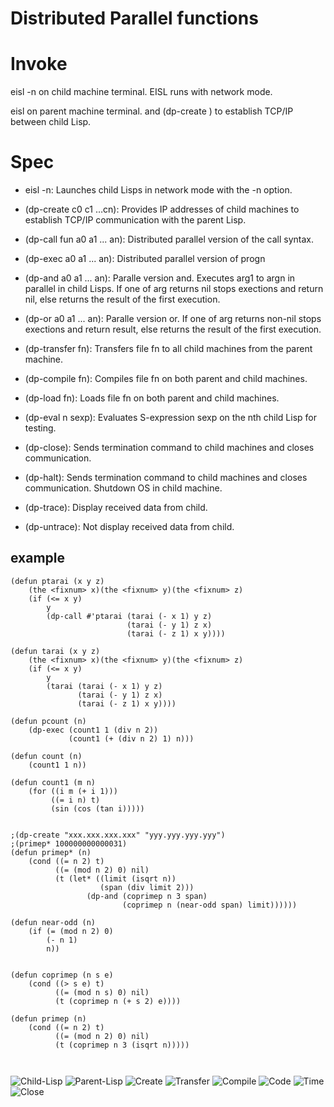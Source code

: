 # Distributed Parallel functions


# Invoke 
eisl -n on child machine terminal.
EISL runs with network mode. 


eisl on parent machine terminal.
and (dp-create ) to establish TCP/IP between child Lisp.

# Spec

- eisl -n: Launches child Lisps in network mode with the -n option.

- (dp-create c0 c1 …cn): Provides IP addresses of child machines to establish TCP/IP communication with the parent Lisp.

- (dp-call fun a0 a1 ... an): Distributed parallel version of the call syntax.

- (dp-exec a0 a1 ... an): Distributed parallel version of progn

- (dp-and a0 a1 ... an): Paralle version and.
Executes arg1 to argn in parallel in child Lisps.
If one of arg returns nil stops exections and return nil,
else  returns the result of the first execution.

- (dp-or a0 a1 ... an): Paralle version or.
If one of arg returns non-nil stops exections and return result,
else  returns the result of the first execution.

- (dp-transfer fn): Transfers file fn to all child machines from the parent machine.

- (dp-compile fn): Compiles file fn on both parent and child machines.

- (dp-load fn): Loads file fn on both parent and child machines.

- (dp-eval n sexp): Evaluates S-expression sexp on the nth child Lisp for testing.

- (dp-close): Sends termination command to child machines and closes communication.

- (dp-halt): Sends termination command to child machines and closes communication.
  Shutdown OS in child machine.

- (dp-trace): Display received data from child.  

- (dp-untrace): Not display received data from child.

## example

```
(defun ptarai (x y z)
    (the <fixnum> x)(the <fixnum> y)(the <fixnum> z)
    (if (<= x y)
        y
        (dp-call #'ptarai (tarai (- x 1) y z)
                          (tarai (- y 1) z x)
                          (tarai (- z 1) x y))))

(defun tarai (x y z)
    (the <fixnum> x)(the <fixnum> y)(the <fixnum> z)
    (if (<= x y)
        y
        (tarai (tarai (- x 1) y z)
               (tarai (- y 1) z x)
               (tarai (- z 1) x y))))

(defun pcount (n)
    (dp-exec (count1 1 (div n 2))
             (count1 (+ (div n 2) 1) n)))

(defun count (n)
    (count1 1 n))

(defun count1 (m n)
    (for ((i m (+ i 1)))
         ((= i n) t)
         (sin (cos (tan i)))))


;(dp-create "xxx.xxx.xxx.xxx" "yyy.yyy.yyy.yyy")
;(primep* 100000000000031)
(defun primep* (n)
    (cond ((= n 2) t)
          ((= (mod n 2) 0) nil)
          (t (let* ((limit (isqrt n))
                    (span (div limit 2)))
                 (dp-and (coprimep n 3 span)
                         (coprimep n (near-odd span) limit))))))

(defun near-odd (n)
    (if (= (mod n 2) 0)
        (- n 1)
        n))


(defun coprimep (n s e)
    (cond ((> s e) t)
          ((= (mod n s) 0) nil)
          (t (coprimep n (+ s 2) e))))

(defun primep (n)
    (cond ((= n 2) t)
          ((= (mod n 2) 0) nil)
          (t (coprimep n 3 (isqrt n)))))



```

![Child-Lisp](para22.png)
![Parent-Lisp](para23.png)
![Create](para24.png)
![Transfer](para25.png)
![Compile](para26.png)
![Code](para27.png)
![Time](para28.png)
![Close](para29.png)
